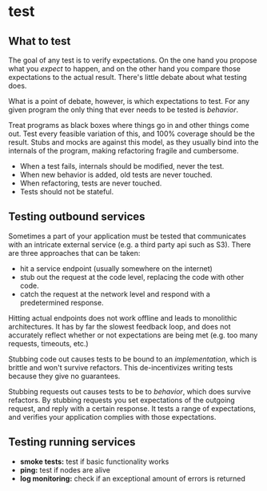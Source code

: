 # test

## What to test
The goal of any test is to verify expectations. On the one hand you propose
what you _expect_ to happen, and on the other hand you compare those
expectations to the actual result. There's little debate about what testing
does.

What is a point of debate, however, is which expectations to test. For any
given program the only thing that ever needs to be tested is _behavior_.

Treat programs as black boxes where things go in and other things come out.
Test every feasible variation of this, and 100% coverage should be the result.
Stubs and mocks are against this model, as they usually bind into the internals
of the program, making refactoring fragile and cumbersome.

- When a test fails, internals should be modified, never the test.
- When new behavior is added, old tests are never touched.
- When refactoring, tests are never touched.
- Tests should not be stateful.

## Testing outbound services
Sometimes a part of your application must be tested that communicates with an
intricate external service (e.g. a third party api such as S3). There are three
approaches that can be taken:

- hit a service endpoint (usually somewhere on the internet)
- stub out the request at the code level, replacing the code with other code.
- catch the request at the network level and respond with a predetermined
  response.

Hitting actual endpoints does not work offline and leads to monolithic
architectures. It has by far the slowest feedback loop, and does not accurately
reflect whether or not expectations are being met (e.g. too many requests,
timeouts, etc.)

Stubbing code out causes tests to be bound to an _implementation_, which is
brittle and won't survive refactors. This de-incentivizes writing tests because
they give no guarantees.

Stubbing requests out causes tests to be to _behavior_, which does survive
refactors. By stubbing requests you set expectations of the outgoing request,
and reply with a certain response. It tests a range of expectations, and
verifies your application complies with those expectations.

## Testing running services
- __smoke tests:__ test if basic functionality works
- __ping:__ test if nodes are alive
- __log monitoring:__ check if an exceptional amount of errors is returned
